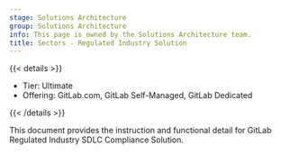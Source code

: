 ```yaml
---
stage: Solutions Architecture
group: Solutions Architecture
info: This page is owned by the Solutions Architecture team.
title: Sectors - Regulated Industry Solution
---
```


{{< details >}}

- Tier: Ultimate
- Offering: GitLab.com, GitLab Self-Managed, GitLab Dedicated

{{< /details >}}

This document provides the instruction and functional detail for GitLab Regulated Industry SDLC Compliance Solution.
